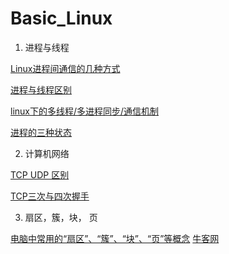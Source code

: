 # Basic_Linux

1. 进程与线程

[Linux进程间通信的几种方式]( https://blog.csdn.net/gatieme/article/details/50908749)

[进程与线程区别](https://blog.csdn.net/mxsgoden/article/details/8821936)

[linux下的多线程/多进程同步/通信机制](https://blog.csdn.net/kingcat666/article/details/75269593)

[进程的三种状态](http://www.cnblogs.com/Carrie-0173/p/6357742.html)

2. 计算机网络

[TCP UDP 区别](http://blog.51cto.com/feinibuke/340272)

[TCP三次与四次握手](https://blog.csdn.net/whuslei/article/details/6667471)

3. 扇区，簇，块， 页

[电脑中常用的“扇区”、“簇”、“块”、“页”等概念](https://www.i3geek.com/archives/1275)
[牛客网](https://www.nowcoder.com/questionTerminal/5aa3d127c22d49b4a1178d9c65c9f0e2)

